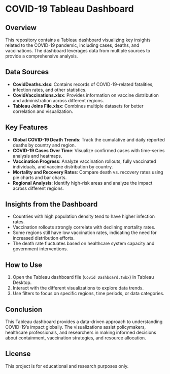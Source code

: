 # COVID-19 Tableau Dashboard

## Overview
This repository contains a Tableau dashboard visualizing key insights related to the COVID-19 pandemic, including cases, deaths, and vaccinations. The dashboard leverages data from multiple sources to provide a comprehensive analysis.

## Data Sources
- **CovidDeaths.xlsx**: Contains records of COVID-19-related fatalities, infection rates, and other statistics.
- **CovidVaccinations.xlsx**: Provides information on vaccine distribution and administration across different regions.
- **Tableau Joins File.xlsx**: Combines multiple datasets for better correlation and visualization.

## Key Features
- **Global COVID-19 Death Trends**: Track the cumulative and daily reported deaths by country and region.
- **COVID-19 Cases Over Time**: Visualize confirmed cases with time-series analysis and heatmaps.
- **Vaccination Progress**: Analyze vaccination rollouts, fully vaccinated individuals, and vaccine distribution by country.
- **Mortality and Recovery Rates**: Compare death vs. recovery rates using pie charts and bar charts.
- **Regional Analysis**: Identify high-risk areas and analyze the impact across different regions.

## Insights from the Dashboard
- Countries with high population density tend to have higher infection rates.
- Vaccination rollouts strongly correlate with declining mortality rates.
- Some regions still have low vaccination rates, indicating the need for increased distribution efforts.
- The death rate fluctuates based on healthcare system capacity and government interventions.

## How to Use
1. Open the Tableau dashboard file (`Covid Dashboard.twbx`) in Tableau Desktop.
2. Interact with the different visualizations to explore data trends.
3. Use filters to focus on specific regions, time periods, or data categories.

## Conclusion
This Tableau dashboard provides a data-driven approach to understanding COVID-19’s impact globally. The visualizations assist policymakers, healthcare professionals, and researchers in making informed decisions about containment, vaccination strategies, and resource allocation.

## License
This project is for educational and research purposes only.

